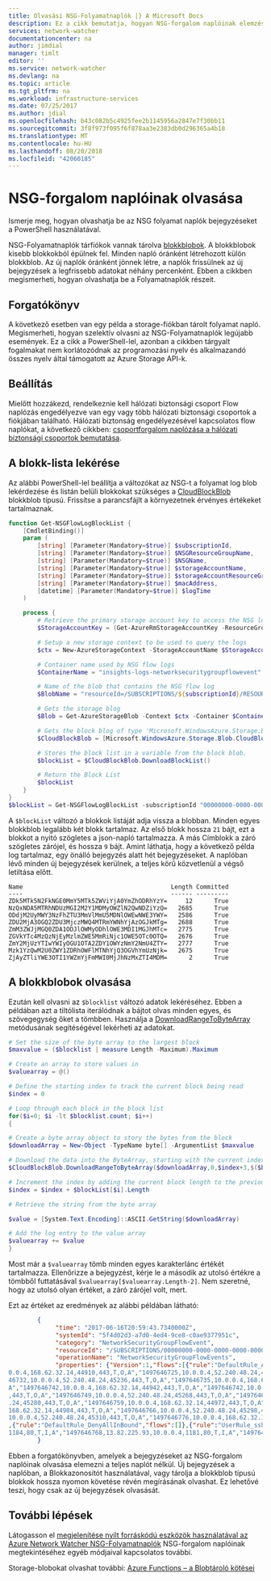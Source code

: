```yaml
---
title: Olvasási NSG-Folyamatnaplók |} A Microsoft Docs
description: Ez a cikk bemutatja, hogyan NSG-forgalom naplóinak elemzése
services: network-watcher
documentationcenter: na
author: jimdial
manager: timlt
editor: ''
ms.service: network-watcher
ms.devlang: na
ms.topic: article
ms.tgt_pltfrm: na
ms.workload: infrastructure-services
ms.date: 07/25/2017
ms.author: jdial
ms.openlocfilehash: b43c082b5c4925fee2b1145956a2847e7f30bb11
ms.sourcegitcommit: 3f8f973f095f6f878aa3e2383db0d296365a4b18
ms.translationtype: MT
ms.contentlocale: hu-HU
ms.lasthandoff: 08/20/2018
ms.locfileid: "42060185"
---
```

# <a name="read-nsg-flow-logs"></a>NSG-forgalom naplóinak olvasása

Ismerje meg, hogyan olvashatja be az NSG folyamat naplók bejegyzéseket a PowerShell használatával.

NSG-Folyamatnaplók tárfiókok vannak tárolva [blokkblobok](/rest/api/storageservices/understanding-block-blobs--append-blobs--and-page-blobs.md#about-block-blobs). A blokkblobok kisebb blokkokból épülnek fel. Minden napló óránként létrehozott külön blokkblob. Az új naplók óránként jönnek létre, a naplók frissülnek az új bejegyzések a legfrissebb adatokat néhány percenként. Ebben a cikkben megismerheti, hogyan olvashatja be a Folyamatnaplók részeit.

## <a name="scenario"></a>Forgatókönyv

A következő esetben van egy példa a storage-fiókban tárolt folyamat napló. Megismerheti, hogyan szelektív olvasni az NSG-Folyamatnaplók legújabb események. Ez a cikk a PowerShell-lel, azonban a cikkben tárgyalt fogalmakat nem korlátozódnak az programozási nyelv és alkalmazandó összes nyelv által támogatott az Azure Storage API-k.

## <a name="setup"></a>Beállítás

Mielőtt hozzákezd, rendelkeznie kell hálózati biztonsági csoport Flow naplózás engedélyezve van egy vagy több hálózati biztonsági csoportok a fiókjában található. Hálózati biztonság engedélyezésével kapcsolatos flow naplókat, a következő cikkben: [csoportforgalom naplózása a hálózati biztonsági csoportok bemutatása](network-watcher-nsg-flow-logging-overview.md).

## <a name="retrieve-the-block-list"></a>A blokk-lista lekérése

Az alábbi PowerShell-lel beállítja a változókat az NSG-t a folyamat log blob lekérdezése és listán belüli blokkokat szükséges a [CloudBlockBlob](https://docs.microsoft.com/dotnet/api/microsoft.windowsazure.storage.blob.cloudblockblob?view=azurestorage-8.1.3) blokkblob típusú. Frissítse a parancsfájlt a környezetnek érvényes értékeket tartalmaznak.

```powershell
function Get-NSGFlowLogBlockList {
    [CmdletBinding()]
    param (
        [string] [Parameter(Mandatory=$true)] $subscriptionId,
        [string] [Parameter(Mandatory=$true)] $NSGResourceGroupName,
        [string] [Parameter(Mandatory=$true)] $NSGName,
        [string] [Parameter(Mandatory=$true)] $storageAccountName,
        [string] [Parameter(Mandatory=$true)] $storageAccountResourceGroup,
        [string] [Parameter(Mandatory=$true)] $macAddress,
        [datetime] [Parameter(Mandatory=$true)] $logTime
    )

    process {
        # Retrieve the primary storage account key to access the NSG logs
        $StorageAccountKey = (Get-AzureRmStorageAccountKey -ResourceGroupName $storageAccountResourceGroup -Name $storageAccountName).Value[0]

        # Setup a new storage context to be used to query the logs
        $ctx = New-AzureStorageContext -StorageAccountName $StorageAccountName -StorageAccountKey $StorageAccountKey

        # Container name used by NSG flow logs
        $ContainerName = "insights-logs-networksecuritygroupflowevent"

        # Name of the blob that contains the NSG flow log
        $BlobName = "resourceId=/SUBSCRIPTIONS/${subscriptionId}/RESOURCEGROUPS/${NSGResourceGroupName}/PROVIDERS/MICROSOFT.NETWORK/NETWORKSECURITYGROUPS/${NSGName}/y=$($logTime.Year)/m=$(($logTime).ToString("MM"))/d=$(($logTime).ToString("dd"))/h=$(($logTime).ToString("HH"))/m=00/macAddress=$($macAddress)/PT1H.json"

        # Gets the storage blog
        $Blob = Get-AzureStorageBlob -Context $ctx -Container $ContainerName -Blob $BlobName

        # Gets the block blog of type 'Microsoft.WindowsAzure.Storage.Blob.CloudBlob' from the storage blob
        $CloudBlockBlob = [Microsoft.WindowsAzure.Storage.Blob.CloudBlockBlob] $Blob.ICloudBlob

        # Stores the block list in a variable from the block blob.
        $blockList = $CloudBlockBlob.DownloadBlockList()

        # Return the Block List
        $blockList
    }
}
$blockList = Get-NSGFlowLogBlockList -subscriptionId "00000000-0000-0000-0000-000000000000" -NSGResourceGroupName "resourcegroupname" -storageAccountName "storageaccountname" -storageAccountResourceGroup "sa-rg" -macAddress "000D3AF8196E" -logTime "03/07/2018 22:00"
```

A `$blockList` változó a blokkok listáját adja vissza a blobban. Minden egyes blokkblob legalább két blokk tartalmaz.  Az első blokk hossza `21` bájt, ezt a blokkot a nyitó szögletes a json-napló tartalmazza. A más Címblokk a záró szögletes zárójel, és hossza `9` bájt.  Amint láthatja, hogy a következő példa log tartalmaz, egy önálló bejegyzés alatt hét bejegyzéseket. A naplóban lévő minden új bejegyzések kerülnek, a teljes körű közvetlenül a végső letiltása előtt.

```
Name                                         Length Committed
----                                         ------ ---------
ZDk5MTk5N2FkNGE0MmY5MTk5ZWViYjA0YmZhODRhYzY=     12      True
NzQxNDA5MTRhNDUzMGI2M2Y1MDMyOWZlN2QwNDZiYzQ=   2685      True
ODdjM2UyMWY3NzFhZTU3MmVlMmU5MDNlOWEwNWE3YWY=   2586      True
ZDU2MjA3OGQ2ZDU3MjczMWQ4MTRmYWNhYjAzOGJkMTg=   2688      True
ZmM3ZWJjMGQ0ZDA1ODJlOWMyODhlOWE3MDI1MGJhMTc=   2775      True
ZGVkYTc4MzQzNjEyMzlmZWE5MmRiNjc1OWE5OTc0OTQ=   2676      True
ZmY2MjUzYTIwYWIyOGU1OTA2ZDY1OWYzNmY2NmU4ZTY=   2777      True
Mzk1YzQwM2U0ZWY1ZDRhOWFlMTNhYjQ3OGVhYmUzNjk=   2675      True
ZjAyZTliYWE3OTI1YWZmYjFmMWI0MjJhNzMxZTI4MDM=      2      True
```

## <a name="read-the-block-blob"></a>A blokkblobok olvasása

Ezután kell olvasni az `$blocklist` változó adatok lekéréséhez. Ebben a példában azt a tiltólista iterálódnak a bájtot olvas minden egyes, és szövegegység őket a tömbben. Használja a [DownloadRangeToByteArray](/dotnet/api/microsoft.windowsazure.storage.blob.cloudblob.downloadrangetobytearray?view=azurestorage-8.1.3#Microsoft_WindowsAzure_Storage_Blob_CloudBlob_DownloadRangeToByteArray_System_Byte___System_Int32_System_Nullable_System_Int64__System_Nullable_System_Int64__Microsoft_WindowsAzure_Storage_AccessCondition_Microsoft_WindowsAzure_Storage_Blob_BlobRequestOptions_Microsoft_WindowsAzure_Storage_OperationContext_) metódusának segítéségével lekérheti az adatokat.

```powershell
# Set the size of the byte array to the largest block
$maxvalue = ($blocklist | measure Length -Maximum).Maximum

# Create an array to store values in
$valuearray = @()

# Define the starting index to track the current block being read
$index = 0

# Loop through each block in the block list
for($i=0; $i -lt $blocklist.count; $i++)
{

# Create a byte array object to story the bytes from the block
$downloadArray = New-Object -TypeName byte[] -ArgumentList $maxvalue

# Download the data into the ByteArray, starting with the current index, for the number of bytes in the current block. Index is increased by 3 when reading to remove preceding comma.
$CloudBlockBlob.DownloadRangeToByteArray($downloadArray,0,$index+3,$($blockList[$i].Length-1)) | Out-Null

# Increment the index by adding the current block length to the previous index
$index = $index + $blockList[$i].Length

# Retrieve the string from the byte array

$value = [System.Text.Encoding]::ASCII.GetString($downloadArray)

# Add the log entry to the value array
$valuearray += $value
}
```

Most már a `$valuearray` tömb minden egyes karakterlánc értékét tartalmazza. Ellenőrizze a bejegyzést, kérje le a második az utolsó értékre a tömbből futtatásával `$valuearray[$valuearray.Length-2]`. Nem szeretné, hogy az utolsó olyan értéket, a záró zárójel volt, mert.

Ezt az értéket az eredmények az alábbi példában látható:

```json
        {
             "time": "2017-06-16T20:59:43.7340000Z",
             "systemId": "5f4d02d3-a7d0-4ed4-9ce8-c0ae9377951c",
             "category": "NetworkSecurityGroupFlowEvent",
             "resourceId": "/SUBSCRIPTIONS/00000000-0000-0000-0000-000000000000/RESOURCEGROUPS/CONTOSORG/PROVIDERS/MICROSOFT.NETWORK/NETWORKSECURITYGROUPS/CONTOSONSG",
             "operationName": "NetworkSecurityGroupFlowEvents",
             "properties": {"Version":1,"flows":[{"rule":"DefaultRule_AllowInternetOutBound","flows":[{"mac":"000D3A18077E","flowTuples":["1497646722,10.0.0.4,168.62.32.14,44904,443,T,O,A","1497646722,10.0.0.4,52.240.48.24,45218,443,T,O,A","1497646725,10.
0.0.4,168.62.32.14,44910,443,T,O,A","1497646725,10.0.0.4,52.240.48.24,45224,443,T,O,A","1497646728,10.0.0.4,168.62.32.14,44916,443,T,O,A","1497646728,10.0.0.4,52.240.48.24,45230,443,T,O,A","1497646732,10.0.0.4,168.62.32.14,44922,443,T,O,A","14976
46732,10.0.0.4,52.240.48.24,45236,443,T,O,A","1497646735,10.0.0.4,168.62.32.14,44928,443,T,O,A","1497646735,10.0.0.4,52.240.48.24,45242,443,T,O,A","1497646738,10.0.0.4,168.62.32.14,44934,443,T,O,A","1497646738,10.0.0.4,52.240.48.24,45248,443,T,O,
A","1497646742,10.0.0.4,168.62.32.14,44942,443,T,O,A","1497646742,10.0.0.4,52.240.48.24,45256,443,T,O,A","1497646745,10.0.0.4,168.62.32.14,44948,443,T,O,A","1497646745,10.0.0.4,52.240.48.24,45262,443,T,O,A","1497646749,10.0.0.4,168.62.32.14,44954
,443,T,O,A","1497646749,10.0.0.4,52.240.48.24,45268,443,T,O,A","1497646753,10.0.0.4,168.62.32.14,44960,443,T,O,A","1497646753,10.0.0.4,52.240.48.24,45274,443,T,O,A","1497646756,10.0.0.4,168.62.32.14,44966,443,T,O,A","1497646756,10.0.0.4,52.240.48
.24,45280,443,T,O,A","1497646759,10.0.0.4,168.62.32.14,44972,443,T,O,A","1497646759,10.0.0.4,52.240.48.24,45286,443,T,O,A","1497646763,10.0.0.4,168.62.32.14,44978,443,T,O,A","1497646763,10.0.0.4,52.240.48.24,45292,443,T,O,A","1497646766,10.0.0.4,
168.62.32.14,44984,443,T,O,A","1497646766,10.0.0.4,52.240.48.24,45298,443,T,O,A","1497646769,10.0.0.4,168.62.32.14,44990,443,T,O,A","1497646769,10.0.0.4,52.240.48.24,45304,443,T,O,A","1497646773,10.0.0.4,168.62.32.14,44996,443,T,O,A","1497646773,
10.0.0.4,52.240.48.24,45310,443,T,O,A","1497646776,10.0.0.4,168.62.32.14,45002,443,T,O,A","1497646776,10.0.0.4,52.240.48.24,45316,443,T,O,A","1497646779,10.0.0.4,168.62.32.14,45008,443,T,O,A","1497646779,10.0.0.4,52.240.48.24,45322,443,T,O,A"]}]}
,{"rule":"DefaultRule_DenyAllInBound","flows":[]},{"rule":"UserRule_ssh-rule","flows":[]},{"rule":"UserRule_web-rule","flows":[{"mac":"000D3A18077E","flowTuples":["1497646738,13.82.225.93,10.0.0.4,1180,80,T,I,A","1497646750,13.82.225.93,10.0.0.4,
1184,80,T,I,A","1497646768,13.82.225.93,10.0.0.4,1181,80,T,I,A","1497646780,13.82.225.93,10.0.0.4,1336,80,T,I,A"]}]}]}
        }
```

Ebben a forgatókönyvben, amelyek a bejegyzéseket az NSG-forgalom naplóinak olvasása elemezni a teljes naplót nélkül. Új bejegyzések a naplóban, a Blokkazonosítót használatával, vagy tárolja a blokkblob típusú blokkok hossza nyomon követése révén megírásának olvashat. Ez lehetővé teszi, hogy csak az új bejegyzések olvasását.

## <a name="next-steps"></a>További lépések

Látogasson el [megjelenítése nyílt forráskódú eszközök használatával az Azure Network Watcher NSG-Folyamatnaplók](network-watcher-visualize-nsg-flow-logs-open-source-tools.md) NSG-forgalom naplóinak megtekintéséhez egyéb módjaival kapcsolatos további.

Storage-blobokat olvashat további: [Azure Functions – a Blobtároló kötései](../azure-functions/functions-bindings-storage-blob.md)
